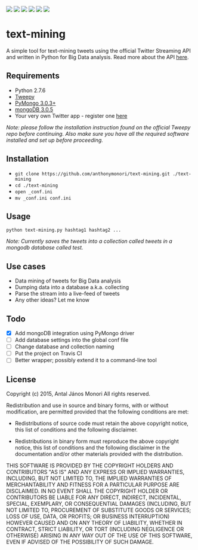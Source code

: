 ![](https://img.shields.io/travis/anthonymonori/text-mining.svg?style=flat-square)
![](https://img.shields.io/github/issues/anthonymonori/text-mining.svg?style=flat-square)
![](https://img.shields.io/github/forks/anthonymonori/text-mining.svg?style=flat-square)
![](https://img.shields.io/github/stars/anthonymonori/text-mining.svg?style=square)
![](https://img.shields.io/badge/license-BSD-blue.svg?style=square)
![](https://img.shields.io/twitter/url/https/github.com/anthonymonori/text-mining.svg?style=social)

# text-mining
A simple tool for text-mining tweets using the official Twitter Streaming API and written in Python for Big Data analysis. Read more about the API [here](https://dev.twitter.com/streaming/overview).

## Requirements
- Python 2.7.6
- [Tweepy](https://github.com/tweepy/tweepy)
- [PyMongo 3.0.3+](https://api.mongodb.org/python/current/)
- [mongoDB 3.0.5](https://www.mongodb.org/downloads)
- Your very own Twitter app - register one [here](https://apps.twitter.com)

_Note: please follow the installation instruction found on the official Tweepy repo before continuing. Also make sure you have all the required software installed and set up before proceeding._

## Installation
- ``` git clone https://github.com/anthonymonori/text-mining.git ./text-mining ```
- ``` cd ./text-mining ```
- ``` open _conf.ini ```
- ``` mv _conf.ini conf.ini ```

## Usage
``` python text-mining.py hashtag1 hashtag2 ... ```

_Note: Currently saves the tweets into a collection called tweets in a mongodb database called test._

## Use cases
- Data mining of tweets for Big Data analysis
- Dumping data into a database a.k.a. collecting
- Parse the stream into a live-feed of tweets
- Any other ideas? Let me know

## Todo
- [x] Add mongoDB integration using PyMongo driver
- [ ] Add database settings into the global conf file
- [ ] Change database and collection naming
- [ ] Put the project on Travis CI
- [ ] Better wrapper; possibly extend it to a command-line tool

## License
Copyright (c) 2015, Antal János Monori
All rights reserved.

Redistribution and use in source and binary forms, with or without
modification, are permitted provided that the following conditions are met:

* Redistributions of source code must retain the above copyright notice, this
  list of conditions and the following disclaimer.

* Redistributions in binary form must reproduce the above copyright notice,
  this list of conditions and the following disclaimer in the documentation
  and/or other materials provided with the distribution.

THIS SOFTWARE IS PROVIDED BY THE COPYRIGHT HOLDERS AND CONTRIBUTORS "AS IS"
AND ANY EXPRESS OR IMPLIED WARRANTIES, INCLUDING, BUT NOT LIMITED TO, THE
IMPLIED WARRANTIES OF MERCHANTABILITY AND FITNESS FOR A PARTICULAR PURPOSE ARE
DISCLAIMED. IN NO EVENT SHALL THE COPYRIGHT HOLDER OR CONTRIBUTORS BE LIABLE
FOR ANY DIRECT, INDIRECT, INCIDENTAL, SPECIAL, EXEMPLARY, OR CONSEQUENTIAL
DAMAGES (INCLUDING, BUT NOT LIMITED TO, PROCUREMENT OF SUBSTITUTE GOODS OR
SERVICES; LOSS OF USE, DATA, OR PROFITS; OR BUSINESS INTERRUPTION) HOWEVER
CAUSED AND ON ANY THEORY OF LIABILITY, WHETHER IN CONTRACT, STRICT LIABILITY,
OR TORT (INCLUDING NEGLIGENCE OR OTHERWISE) ARISING IN ANY WAY OUT OF THE USE
OF THIS SOFTWARE, EVEN IF ADVISED OF THE POSSIBILITY OF SUCH DAMAGE.
